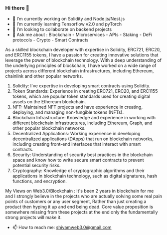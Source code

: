 ### Hi there 👋 
- 🔭 I’m currently working on Solidity and Node.js/Nest.js
- 🌱 I’m currently learning Tensorflow v2.0 and pyTorch
- 👯 I’m looking to collaborate on backend projects
- 💬 Ask me about : Blockchain - Microservices - APIs - Staking - DeFi protocols - Crypto - Smart Contracts

As a skilled blockchain developer with expertise in Solidity, ERC721, ERC20, and ERC1155 tokens, I have a passion for creating innovative solutions that leverage the power of blockchain technology. With a deep understanding of the underlying principles of blockchain, I have worked on a wide range of projects across different blockchain infrastructures, including Ethereum, chainlink and other popular networks.

1) Solidity: I've expertise in developing smart contracts using Solidity.
2) Token Standards: Experience in creating ERC721, ERC20, and ERC1155 tokens, which are popular token standards used for creating digital assets on the Ethereum blockchain.
3) NFT: Maintained NFT projects and have experience in creating, deploying, and managing non-fungible tokens (NFTs).
4) Blockchain Infrastructure: Knowledge and experience in working with different blockchain infrastructures, including Ethereum, Graph, and other popular blockchain networks.
5) Decentralized Applications: Working experience in developing decentralized applications (DApps) that run on blockchain networks, including creating front-end interfaces that interact with smart contracts.
6) Security: Understanding of security best practices in the blockchain space and know how to write secure smart contracts to prevent potential security risks.
7) Cryptography: Knowledge of cryptographic algorithms and their applications in blockchain technology, such as digital signatures, hash functions, and encryption.

My Views on Web3.0/Blockchain : It's been 2 years in blockchain for me and I strongly believe in the projects who are actually solving some real pain points of customers or any user segment, Rather than just creating a product then hyping it up and end being dead. Core value proposition is somewhere missing from these projects at the end only the fundamentally strong projects will make it.

- 📫 How to reach me: shivamweb3.0@gmail.com

<!--
**shivadxt/shivadxt** is a ✨ _special_ ✨ repository because its `README.md` (this file) appears on your GitHub profile.

